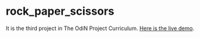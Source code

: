 # rock_paper_scissors

It is the third project in The OdiN Project Curriculum. <a href="https://m-saad-0.github.io/rock_paper_scissors">Here is the live demo</a>.
